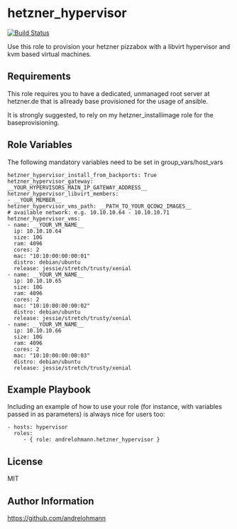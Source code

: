 hetzner_hypervisor
====================

[![Build Status](https://travis-ci.org/andrelohmann/ansible-role-hetzner_hypervisor.svg?branch=master)](https://travis-ci.org/andrelohmann/ansible-role-hetzner_hypervisor)

Use this role to provision your hetzner pizzabox with a libvirt hypervisor and kvm based virtual machines.

Requirements
------------

This role requires you to have a dedicated, unmanaged root server at hetzner.de that is allready base provisioned for the usage of ansible.

It is strongly suggested, to rely on my hetzner_installimage role for the baseprovisioning.

Role Variables
--------------

The following mandatory variables need to be set in group_vars/host_vars

    hetzner_hypervisor_install_from_backports: True
    hetzner_hypervisor_gateway: __YOUR_HYPERVISORS_MAIN_IP_GATEWAY_ADDRESS__
    hetzner_hypervisor_libvirt_members:
    - __YOUR_MEMBER__
    hetzner_hypervisor_vms_path: __PATH_TO_YOUR_QCOW2_IMAGES__
    # available network: e.g. 10.10.10.64 - 10.10.10.71
    hetzner_hypervisor_vms:
    - name: __YOUR_VM_NAME__
      ip: 10.10.10.64
      size: 10G
      ram: 4096
      cores: 2
      mac: "10:10:00:00:00:01"
      distro: debian/ubuntu
      release: jessie/stretch/trusty/xenial
    - name: __YOUR_VM_NAME__
      ip: 10.10.10.65
      size: 10G
      ram: 4096
      cores: 2
      mac: "10:10:00:00:00:02"
      distro: debian/ubuntu
      release: jessie/stretch/trusty/xenial
    - name: __YOUR_VM_NAME__
      ip: 10.10.10.66
      size: 10G
      ram: 4096
      cores: 2
      mac: "10:10:00:00:00:03"
      distro: debian/ubuntu
      release: jessie/stretch/trusty/xenial

Example Playbook
----------------

Including an example of how to use your role (for instance, with variables passed in as parameters) is always nice for users too:

    - hosts: hypervisor
      roles:
         - { role: andrelohmann.hetzner_hypervisor }

License
-------

MIT

Author Information
------------------

https://github.com/andrelohmann
